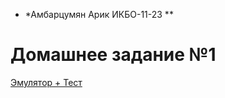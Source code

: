 * *Амбарцумян Арик ИКБО-11-23 **
# Домашнее задание №1
[Эмулятор + Тест](https://github.com/GaLanDec1/config.homeworks/tree/main/pythonProject)

